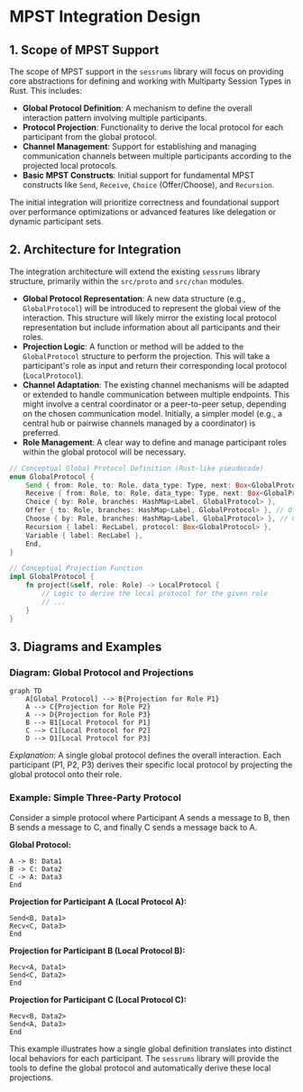 # MPST Integration Design

## 1. Scope of MPST Support

The scope of MPST support in the `sessrums` library will focus on providing core abstractions for defining and working with Multiparty Session Types in Rust. This includes:

- **Global Protocol Definition**: A mechanism to define the overall interaction pattern involving multiple participants.
- **Protocol Projection**: Functionality to derive the local protocol for each participant from the global protocol.
- **Channel Management**: Support for establishing and managing communication channels between multiple participants according to the projected local protocols.
- **Basic MPST Constructs**: Initial support for fundamental MPST constructs like `Send`, `Receive`, `Choice` (Offer/Choose), and `Recursion`.

The initial integration will prioritize correctness and foundational support over performance optimizations or advanced features like delegation or dynamic participant sets.

## 2. Architecture for Integration

The integration architecture will extend the existing `sessrums` library structure, primarily within the `src/proto` and `src/chan` modules.

- **Global Protocol Representation**: A new data structure (e.g., `GlobalProtocol`) will be introduced to represent the global view of the interaction. This structure will likely mirror the existing local protocol representation but include information about all participants and their roles.
- **Projection Logic**: A function or method will be added to the `GlobalProtocol` structure to perform the projection. This will take a participant's role as input and return their corresponding local protocol (`LocalProtocol`).
- **Channel Adaptation**: The existing channel mechanisms will be adapted or extended to handle communication between multiple endpoints. This might involve a central coordinator or a peer-to-peer setup, depending on the chosen communication model. Initially, a simpler model (e.g., a central hub or pairwise channels managed by a coordinator) is preferred.
- **Role Management**: A clear way to define and manage participant roles within the global protocol will be necessary.

```rust
// Conceptual Global Protocol Definition (Rust-like pseudocode)
enum GlobalProtocol {
    Send { from: Role, to: Role, data_type: Type, next: Box<GlobalProtocol> },
    Receive { from: Role, to: Role, data_type: Type, next: Box<GlobalProtocol> },
    Choice { by: Role, branches: HashMap<Label, GlobalProtocol> },
    Offer { to: Role, branches: HashMap<Label, GlobalProtocol> }, // Offer from global perspective
    Choose { by: Role, branches: HashMap<Label, GlobalProtocol> }, // Choose from global perspective
    Recursion { label: RecLabel, protocol: Box<GlobalProtocol> },
    Variable { label: RecLabel },
    End,
}

// Conceptual Projection Function
impl GlobalProtocol {
    fn project(&self, role: Role) -> LocalProtocol {
        // Logic to derive the local protocol for the given role
        // ...
    }
}
```

## 3. Diagrams and Examples

### Diagram: Global Protocol and Projections

```mermaid
graph TD
    A[Global Protocol] --> B{Projection for Role P1}
    A --> C{Projection for Role P2}
    A --> D{Projection for Role P3}
    B --> B1[Local Protocol for P1]
    C --> C1[Local Protocol for P2]
    D --> D1[Local Protocol for P3]
```

*Explanation*: A single global protocol defines the overall interaction. Each participant (P1, P2, P3) derives their specific local protocol by projecting the global protocol onto their role.

### Example: Simple Three-Party Protocol

Consider a simple protocol where Participant A sends a message to B, then B sends a message to C, and finally C sends a message back to A.

**Global Protocol:**

```
A -> B: Data1
B -> C: Data2
C -> A: Data3
End
```

**Projection for Participant A (Local Protocol A):**

```
Send<B, Data1>
Recv<C, Data3>
End
```

**Projection for Participant B (Local Protocol B):**

```
Recv<A, Data1>
Send<C, Data2>
End
```

**Projection for Participant C (Local Protocol C):**

```
Recv<B, Data2>
Send<A, Data3>
End
```

This example illustrates how a single global definition translates into distinct local behaviors for each participant. The `sessrums` library will provide the tools to define the global protocol and automatically derive these local projections.